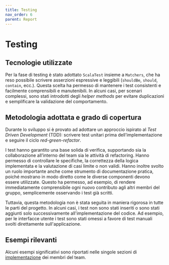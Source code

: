 ```yaml
---
title: Testing
nav_order: 6
parent: Report
---
```


# Testing

## Tecnologie utilizzate
Per la fase di testing è stato adottato `ScalaTest` insieme a `Matchers`, che ha reso possibile scrivere asserzioni espressive e 
leggibili (`shouldBe`, `should`, `contain`, ecc.).
Questa scelta ha permesso di mantenere i test consistenti e facilmente comprensibili e manutenibili.
In alcuni casi, per scenari complessi, sono stati introdotti degli _helper methods_ per evitare duplicazioni e semplificare la 
validazione del comportamento.

## Metodologia adottata e grado di copertura
Durante lo sviluppo si è provato ad adottare un approccio ispirato al _Test Driven Development_ (TDD): 
scrivere test unitari prima dell’implementazione e seguire il ciclo _red-green-refactor_.

I test hanno garantito una base solida di verifica, supportando sia la collaborazione all’interno del team sia le attività
di refactoring.
Hanno permesso di controllare le specifiche, la correttezza della logica implementata e la valutazione di casi limite o non validi.
Hanno inoltre svolto un ruolo importante anche come strumento di documentazione pratica, poiché mostrano in modo diretto
come le diverse componenti devono essere utilizzate.
Questo ha permesso, ad esempio, di rendere immediatamente comprensibile ogni nuovo contributo agli altri membri del gruppo,
semplicemente osservando i test già scritti.

Tuttavia, questa metodologia non è stata seguita in maniera rigorosa in tutte le parti del progetto.
In alcuni casi, i test non sono stati inseriti o sono stati aggiunti solo successivamente all'implementazione del codice.
Ad esempio, per le interfacce utente i test sono stati omessi a favore di test manuali svolti direttamente
sull'applicazione.

## Esempi rilevanti
Alcuni esempi significativi sono riportati nelle singole sezioni di [implementazione](5-implementazione.md) dei membri del team.